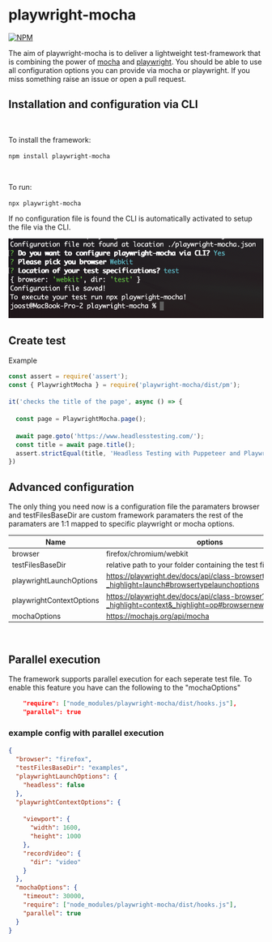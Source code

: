 # playwright-mocha

<!-- badges: start -->
[![NPM](https://nodei.co/npm/playwright-mocha.png)](https://npmjs.org/package/playwright-mocha)
<!-- badges: end -->

The aim of playwright-mocha is to deliver a lightweight test-framework that is combining the power of [mocha](https://mochajs.org/) and [playwright](https://playwright.dev/). You should be able to use all configuration options you can provide via mocha or playwright. If you miss something raise an issue or open a pull request.


## Installation and configuration via CLI

<br>

To install the framework:

`npm install playwright-mocha`

<br>

To run:

`npx playwright-mocha`

If no configuration file is found the CLI is automatically activated to setup the file via the CLI.

![](.images/cli.png)

## Create test 

Example

```javascript
const assert = require('assert');
const { PlaywrightMocha } = require('playwright-mocha/dist/pm');

it('checks the title of the page', async () => {

  const page = PlaywrightMocha.page();

  await page.goto('https://www.headlesstesting.com/');
  const title = await page.title();
  assert.strictEqual(title, 'Headless Testing with Puppeteer and Playwright in the Cloud.');
})
```

## Advanced configuration

The only thing you need now is a configuration file the paramaters browser and testFilesBaseDir are custom framework paramaters the rest of the paramaters are 1:1 mapped to specific playwright or mocha options.

| Name      | options |
| ----------- | ----------- |
| browser      | firefox/chromium/webkit       |
| testFilesBaseDir | relative path to your folder containing the test files |
| playwrightLaunchOptions   | https://playwright.dev/docs/api/class-browsertype?_highlight=launch#browsertypelaunchoptions        |
| playwrightContextOptions | https://playwright.dev/docs/api/class-browser?_highlight=context&_highlight=op#browsernewcontextoptions |
| mochaOptions | https://mochajs.org/api/mocha |

<br>
 
## Parallel execution

The framework supports parallel execution for each seperate test file. To enable this feature you have can the following to the "mochaOptions"

```json
    "require": ["node_modules/playwright-mocha/dist/hooks.js"],
    "parallel": true
```


### example config with parallel execution
```json 
{
  "browser": "firefox",
  "testFilesBaseDir": "examples",
  "playwrightLaunchOptions": {
    "headless": false
  },
  "playwrightContextOptions": {

    "viewport": {
      "width": 1600,
      "height": 1000
    },
    "recordVideo": {
      "dir": "video"
    }
  },
  "mochaOptions": {
    "timeout": 30000,
    "require": ["node_modules/playwright-mocha/dist/hooks.js"],
    "parallel": true
  }
}
```
